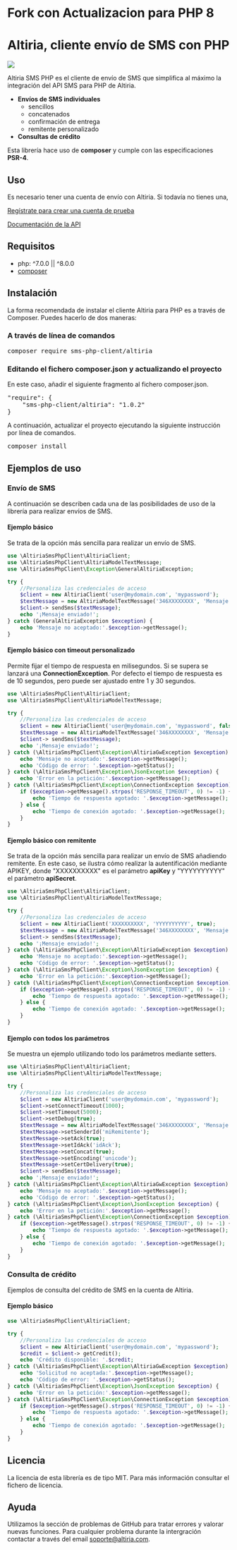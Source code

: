 # Fork con Actualizacion para PHP 8

# Altiria, cliente envío de SMS con PHP

 ![](https://img.shields.io/badge/version-1.0.2-blue.svg)

Altiria SMS PHP es el cliente de envío de SMS que simplifica al máximo la integración del API SMS para PHP de Altiria.
- **Envíos de SMS individuales**
  - sencillos
  - concatenados
  - confirmación de entrega
  - remitente personalizado
- **Consultas de crédito**

Esta librería hace uso de **composer** y cumple con las especificaciones **PSR-4**.

## Uso

Es necesario tener una cuenta de envío con Altiria. Si todavía no tienes una,

[Regístrate para crear una cuenta de prueba](https://www.altiria.com/free-trial/)

[Documentación de la API](https://www.altiria.com/api-envio-sms/)

## Requisitos

- php: ^7.0.0 || ^8.0.0
- [composer](https://getcomposer.org/)

## Instalación

La forma recomendada de instalar el cliente Altiria para PHP es a través de Composer. Puedes hacerlo de dos maneras:

### A través de línea de comandos

<pre>
composer require sms-php-client/altiria
</pre>

### Editando el fichero composer.json y actualizando el proyecto

En este caso, añadir el siguiente fragmento al fichero composer.json.

<pre>
"require": {
	"sms-php-client/altiria": "1.0.2"
}
</pre>

A continuación, actualizar el proyecto ejecutando la siguiente instrucción por línea de comandos.

<pre>
composer install
</pre>

## Ejemplos de uso

### Envío de SMS

A continuación se describen cada una de las posibilidades de uso de la librería para realizar envíos de SMS.

#### Ejemplo básico

Se trata de la opción más sencilla para realizar un envío de SMS.

```php
use \AltiriaSmsPhpClient\AltiriaClient;
use \AltiriaSmsPhpClient\AltiriaModelTextMessage;
use \AltiriaSmsPhpClient\Exception\GeneralAltiriaException;

try {
    //Personaliza las credenciales de acceso
    $client = new AltiriaClient('user@mydomain.com', 'mypassword');
    $textMessage = new AltiriaModelTextMessage('346XXXXXXXX', 'Mensaje de prueba');
    $client-> sendSms($textMessage);
    echo '¡Mensaje enviado!';
} catch (GeneralAltiriaException $exception) {
    echo 'Mensaje no aceptado:'.$exception->getMessage();
}
```

#### Ejemplo básico con timeout personalizado

Permite fijar el tiempo de respuesta en milisegundos. Si se supera se lanzará una **ConnectionException**.
Por defecto el tiempo de respuesta es de 10 segundos, pero puede ser ajustado entre 1 y 30 segundos.

```php
use \AltiriaSmsPhpClient\AltiriaClient;
use \AltiriaSmsPhpClient\AltiriaModelTextMessage;

try {
    //Personaliza las credenciales de acceso
    $client = new AltiriaClient('user@mydomain.com', 'mypassword', false, 5000);
    $textMessage = new AltiriaModelTextMessage('346XXXXXXXX', 'Mensaje de prueba');
    $client-> sendSms($textMessage);
    echo '¡Mensaje enviado!';
} catch (\AltiriaSmsPhpClient\Exception\AltiriaGwException $exception) {
    echo 'Mensaje no aceptado:'.$exception->getMessage();
    echo 'Código de error: '.$exception->getStatus();
} catch (\AltiriaSmsPhpClient\Exception\JsonException $exception) {
    echo 'Error en la petición:'.$exception->getMessage();
} catch (\AltiriaSmsPhpClient\Exception\ConnectionException $exception) {
    if ($exception->getMessage().strpos('RESPONSE_TIMEOUT', 0) != -1) {
        echo 'Tiempo de respuesta agotado: '.$exception->getMessage();
    } else {
        echo 'Tiempo de conexión agotado: '.$exception->getMessage();
    }
}
```

#### Ejemplo básico con remitente

Se trata de la opción más sencilla para realizar un envío de SMS añadiendo remitente. En este caso, se ilustra cómo realizar la autentificación mediante APIKEY, donde "XXXXXXXXXX" es el parámetro **apiKey** y "YYYYYYYYYY" el parámetro **apiSecret**.

```php
use \AltiriaSmsPhpClient\AltiriaClient;
use \AltiriaSmsPhpClient\AltiriaModelTextMessage;

try {
    //Personaliza las credenciales de acceso
    $client = new AltiriaClient('XXXXXXXXXX', 'YYYYYYYYYY', true);
    $textMessage = new AltiriaModelTextMessage('346XXXXXXXX', 'Mensaje de prueba', 'miRemitente');
    $client-> sendSms($textMessage);
    echo '¡Mensaje enviado!';
} catch (\AltiriaSmsPhpClient\Exception\AltiriaGwException $exception) {
    echo 'Mensaje no aceptado:'.$exception->getMessage();
    echo 'Código de error: '.$exception->getStatus();
} catch (\AltiriaSmsPhpClient\Exception\JsonException $exception) {
    echo 'Error en la petición:'.$exception->getMessage();
} catch (\AltiriaSmsPhpClient\Exception\ConnectionException $exception) {
    if ($exception->getMessage().strpos('RESPONSE_TIMEOUT', 0) != -1) {
        echo 'Tiempo de respuesta agotado: '.$exception->getMessage();
    } else {
        echo 'Tiempo de conexión agotado: '.$exception->getMessage();
    }
}
```
#### Ejemplo con todos los parámetros

Se muestra un ejemplo utilizando todo los parámetros mediante setters.

```php
use \AltiriaSmsPhpClient\AltiriaClient;
use \AltiriaSmsPhpClient\AltiriaModelTextMessage;

try {
    //Personaliza las credenciales de acceso
    $client = new AltiriaClient('user@mydomain.com', 'mypassword');
    $client->setConnectTimeout(1000);
    $client->setTimeout(5000);
    $client->setDebug(true);
    $textMessage = new AltiriaModelTextMessage('346XXXXXXXX', 'Mensaje de prueba');
    $textMessage->setSenderId('miRemitente');
    $textMessage->setAck(true);
    $textMessage->setIdAck('idAck');
    $textMessage->setConcat(true);
    $textMessage->setEncoding('unicode');
    $textMessage->setCertDelivery(true);
    $client-> sendSms($textMessage);
    echo '¡Mensaje enviado!';
} catch (\AltiriaSmsPhpClient\Exception\AltiriaGwException $exception) {
    echo 'Mensaje no aceptado:'.$exception->getMessage();
    echo 'Código de error: '.$exception->getStatus();
} catch (\AltiriaSmsPhpClient\Exception\JsonException $exception) {
    echo 'Error en la petición:'.$exception->getMessage();
} catch (\AltiriaSmsPhpClient\Exception\ConnectionException $exception) {
    if ($exception->getMessage().strpos('RESPONSE_TIMEOUT', 0) != -1) {
        echo 'Tiempo de respuesta agotado: '.$exception->getMessage();
    } else {
        echo 'Tiempo de conexión agotado: '.$exception->getMessage();
    }
}
```
### Consulta de crédito

Ejemplos de consulta del crédito de SMS en la cuenta de Altiria.

#### Ejemplo básico

```php
use \AltiriaSmsPhpClient\AltiriaClient;

try {
    //Personaliza las credenciales de acceso
    $client = new AltiriaClient('user@mydomain.com', 'mypassword');
    $credit = $client-> getCredit();
    echo 'Crédito disponible: '.$credit;
} catch (\AltiriaSmsPhpClient\Exception\AltiriaGwException $exception) {
    echo 'Solicitud no aceptada:'.$exception->getMessage();
    echo 'Código de error: '.$exception->getStatus();
} catch (\AltiriaSmsPhpClient\Exception\JsonException $exception) {
    echo 'Error en la petición:'.$exception->getMessage();
} catch (\AltiriaSmsPhpClient\Exception\ConnectionException $exception) {
    if ($exception->getMessage().strpos('RESPONSE_TIMEOUT', 0) != -1) {
        echo 'Tiempo de respuesta agotado: '.$exception->getMessage();
    } else {
        echo 'Tiempo de conexión agotado: '.$exception->getMessage();
    }
}
```

## Licencia

La licencia de esta librería es de tipo MIT. Para más información consultar el fichero de licencia.

## Ayuda

Utilizamos la sección de problemas de GitHub para tratar errores y valorar nuevas funciones.
Para cualquier problema durante la intergración contactar a través del email soporte@altiria.com.
